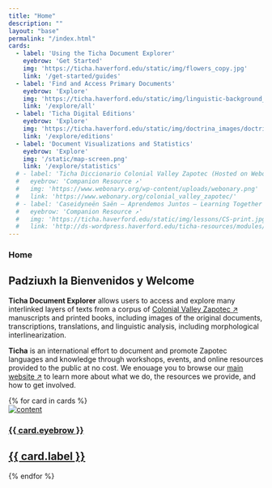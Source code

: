 ```yaml
---
title: "Home"
description: ""
layout: "base"
permalink: "/index.html"
cards:
  - label: 'Using the Ticha Document Explorer'
    eyebrow: 'Get Started'
    img: 'https://ticha.haverford.edu/static/img/flowers_copy.jpg'
    link: '/get-started/guides'
  - label: 'Find and Access Primary Documents'
    eyebrow: 'Explore'
    img: 'https://ticha.haverford.edu/static/img/linguistic-background_DSC_0245.jpg'
    link: '/explore/all'
  - label: 'Ticha Digital Editions'
    eyebrow: 'Explore'
    img: 'https://ticha.haverford.edu/static/img/doctrina_images/doctrina_example.png'
    link: '/explore/editions'
  - label: 'Document Visualizations and Statistics'
    eyebrow: 'Explore'
    img: '/static/map-screen.png'
    link: '/explore/statistics'
  # - label: 'Ticha Diccionario Colonial Valley Zapotec (Hosted on Webonary)'
  #   eyebrow: 'Companion Resource ↗'
  #   img: 'https://www.webonary.org/wp-content/uploads/webonary.png'
  #   link: 'https://www.webonary.org/colonial_valley_zapotec/'
  # - label: 'Caseidyneën Saën – Aprendemos Juntos – Learning Together'
  #   eyebrow: 'Companion Resource ↗'
  #   img: 'https://ticha.haverford.edu/static/img/lessons/CS-print.jpg'
  #   link: 'http://ds-wordpress.haverford.edu/ticha-resources/modules/'
---
```

<section class="text-gray-600 body-font">
  <div class="lg:container px-5 py-24 mx-auto">
    <div class="flex flex-wrap w-full mb-20">
      <div class="lg:w-1/2 w-full mb-6 lg:mb-0">
      <h3 class="text-xs text-red-700 tracking-widest font-medium title-font mb-1 uppercase">Home</h3>
        <h1 class="sm:text-3xl text-2xl font-medium title-font mb-2 text-gray-900">Padziuxh <span class="text-red-700 font-extralight">la</span> Bienvenidos <span class="text-red-700  font-extralight">y</span>  Welcome</h1>
        <div class="h-1 w-20 bg-red-700 rounded mt-4"></div>
      </div>
      <div class="lg:w-1/2 w-full">
        <p class="leading-relaxed text-gray-500 mb-4"><b>Ticha Document Explorer</b> allows users to access and explore many interlinked layers of texts from a corpus of <a href="https://ticha.haverford.edu/en/context/" target="_blank" class="text-red-700 underline hover:no-underline">Colonial Valley Zapotec ↗</a> manuscripts and printed books, including images of the original documents, transcriptions, translations, and linguistic analysis, including morphological interlinearization.</p>
        <p class="leading-relaxed text-gray-500 mb-4"><b>Ticha</b> is an international effort to document and promote Zapotec languages and knowledge through workshops, events, and online resources provided to the public at no cost. We enouage you to browse our <a href="https://ticha.haverford.edu" target="_blank" class="text-red-700 underline hover:no-underline">main website ↗</a> to learn more about what we do, the resources we provide, and how to get involved.</p>
      </div>
    </div>
    <div class="flex flex-wrap -m-4">
      {% for card in cards %}
      <div class="xl:w-1/4 md:w-1/3 sm:w-1/2 p-4">
        <a href="{{ card.link }}">
          <!-- class="bg-[#ffffff] p-6 rounded-lg shadow-xl hover:shadow-md" -->
          <div class="transition duration-250 ease-in-out hover:scale-105">
            <img class="h-40 rounded w-full object-cover object-center mb-6" src="{{ card.img | default: 'https://dummyimage.com/720x400 '}}" alt="content">
            <h3 class="uppercase tracking-widest text-red-700 text-xs font-medium title-font">{{ card.eyebrow }}</h3>
            <h2 class="text-lg text-gray-900 font-medium title-font my-2 leading-tight">{{ card.label }}</h2>
            <!-- <p class="leading-relaxed text-base"></p> -->
          </div>
        </a>
      </div>
      {% endfor %}
    </div>
  </div>

</section>